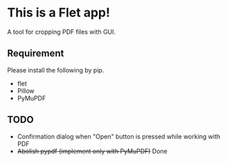 # This is a Flet app!
A tool for cropping PDF files with GUI.

## Requirement
Please install the following by pip.
* flet
* Pillow
* PyMuPDF
<!--
* pypdf
  - I'd like to abolish it eventually.
-->

## TODO
* Confirmation dialog when "Open" button is pressed while working with PDF
* ~~Abolish pypdf (implement only with PyMuPDF)~~ Done
